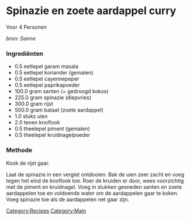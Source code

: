 Spinazie en zoete aardappel curry
=================================

Voor 4 Personen

*bron: Sanne*

### Ingrediënten

-   0.5 eetlepel garam masala
-   0.5 eetlepel koriander (gemalen)
-   0.5 eetlepel cayennepeper
-   0.5 eetlepel paprikapoeder
-   100.0 gram santen (= gedroogd kokos)
-   225.0 gram spinazie (diepvries)
-   300.0 gram rijst
-   500.0 gram bataat (zoete aardappel)
-   1.0 stuks uien
-   2.0 tenen knoflook
-   0.5 theelepel piment (gemalen)
-   0.5 theelepel kruidnagelpoeder

### Methode

Kook de rijst gaar.

Laat de spinazie in een vergiet ontdooien. Bak de uien zeer zacht en
voeg tegen het eind de knoflook toe. Roer de kruiden er door, wees
voorzichtig met de piment en kruidnagel. Voeg in stukken gesneden santen
en zoete aardappelen toe en voldoende water om de aardappelen gaar te
koken. Voeg spinazie toe als de aardappelen net gaar zijn.

<Category:Recipes> <Category:Main>

